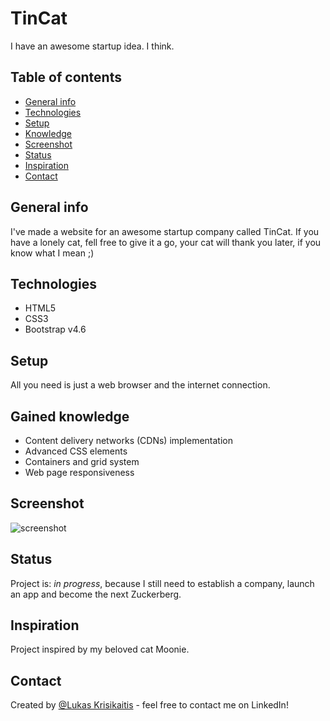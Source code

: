 # TinCat

I have an awesome startup idea. I think.

## Table of contents
* [General info](#general-info)
* [Technologies](#technologies)
* [Setup](#setup)
* [Knowledge](#knowledge)
* [Screenshot](#screenshot)
* [Status](#status)
* [Inspiration](#inspiration)
* [Contact](#contact)

## General info
I've made a website for an awesome startup company called TinCat. If you have a lonely cat, fell free to give it a go, your cat will thank you later, if you know what I mean ;)

## Technologies
* HTML5
* CSS3
* Bootstrap v4.6

## Setup
All you need is just a web browser and the internet connection.

## Gained knowledge
* Content delivery networks (CDNs) implementation
* Advanced CSS elements
* Containers and grid system
* Web page responsiveness

## Screenshot
![screenshot](https://user-images.githubusercontent.com/23439837/107153044-2bfc2600-6974-11eb-90c9-1711623fbc99.png)

## Status
Project is: _in progress_, because I still need to establish a company, launch an app and become the next Zuckerberg.

## Inspiration
Project inspired by my beloved cat Moonie.

## Contact
Created by [@Lukas Krisikaitis](https://www.linkedin.com/in/lukas-krisikaitis-44597a1b0/) - feel free to contact me on LinkedIn!
